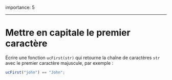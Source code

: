 importance: 5

---

# Mettre en capitale le premier caractère

Écrire une fonction `ucFirst(str)` qui retourne la chaîne de caractères `str` avec le premier caractère majuscule, par exemple :

```js
ucFirst("john") == "John";
```

